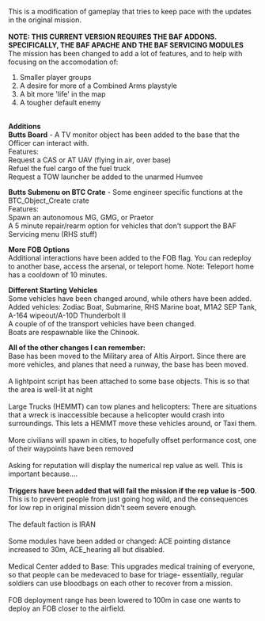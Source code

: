 This is a modification of gameplay that tries to keep pace with the updates in the original mission.
<br><br>
<b>NOTE: THIS CURRENT VERSION REQUIRES THE BAF ADDONS. SPECIFICALLY, THE BAF APACHE AND THE BAF SERVICING MODULES</b>
<br>
The mission has been changed to add a lot of features, and to help with focusing on the accomodation of:
1. Smaller player groups
2. A desire for more of a Combined Arms playstyle
3. A bit more 'life' in the map
4. A tougher default enemy
<br>
<b>Additions</b>
<br>
<b>Butts Board</b> - A TV monitor object has been added to the base that the Officer can interact with.
<br>Features:
<br>Request a CAS or AT UAV (flying in air, over base)
<br>Refuel the fuel cargo of the fuel truck
<br>Request a TOW launcher be added to the unarmed Humvee

<b>Butts Submenu on BTC Crate</b> - Some engineer specific functions at the BTC_Object_Create crate
<br>Features:
<br>Spawn an autonomous MG, GMG, or Praetor
<br>A 5 minute repair/rearm option for vehicles that don't support the BAF Servicing menu (RHS stuff)

<b>More FOB Options</b>
<br>Additional interactions have been added to the FOB flag. You can redeploy to another base, access the arsenal, or teleport home. Note: Teleport home has a cooldown of 10 minutes.

<b>Different Starting Vehicles</b>
<br>Some vehicles have been changed around, while others have been added.
<br>Added vehicles: Zodiac Boat, Submarine, RHS Marine boat, M1A2 SEP Tank, A-164 wipeout/A-10D Thunderbolt II
<br>A couple of of the transport vehicles have been changed.
<br>Boats are respawnable like the Chinook.

<b>All of the other changes I can remember:</b>
<br>Base has been moved to the Military area of Altis Airport. Since there are more vehicles, and planes that need a runway, the base has been moved.<br>
<br>A lightpoint script has been attached to some base objects. This is so that the area is well-lit at night<br>
<br>Large Trucks (HEMMT) can tow planes and helicopters: There are situations that a wreck is inaccessible because a helicopter would crash into surroundings. This lets a HEMMT move these vehicles around, or Taxi them.<br>
<br>More civilians will spawn in cities, to hopefully offset performance cost, one of their waypoints have been removed<br>
<br>Asking for reputation will display the numerical rep value as well. This is important because....<br>
<br><b>Triggers have been added that will fail the mission if the rep value is -500</b>. This is to prevent people from just going hog wild, and the consequences for low rep in original mission didn't seem severe enough.<br>
<br>The default faction is IRAN<br>
<br>Some modules have been added or changed: ACE pointing distance increased to 30m, ACE_hearing all but disabled.<br>
<br>Medical Center added to Base: This upgrades medical training of everyone, so that people can be medevaced to base for triage- essentially, regular soldiers can use bloodbags on each other to recover from a mission.<br>
<br>FOB deployment range has been lowered to 100m in case one wants to deploy an FOB closer to the airfield.

